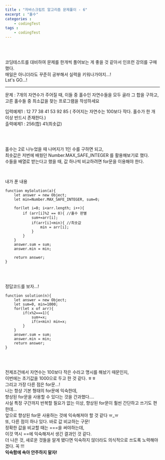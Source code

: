 ```yaml
---
title : "자바스크립트 알고리즘 문제풀이 - 6"
excerpt : "홀수"
categories : 
    - codingTest
tags : 
    - codingTest
---
```



<br><br> 

코딩테스트를 대비하여 문제를 한개씩 풀어보는 게 좋을 것 같아서 인프런 강의를 구매했다.  
매일은 아니더라도 꾸준히 공부해서 실력을 키워나가야지...!  
Lst's GO...!  

---
문제 : 7개의 자연수가 주어질 때, 이들 중 홀수인 자연수들을 모두 골라 그 합을 구하고, 고른 홀수들 중 최소값을 찾는 프로그램을 작성하세요  

입력예제1 : 12 77 38 41 53 92 85 ( 주어지는 자연수는 100보다 작다. 홀수가 한 개 이상 반드시 존재한다.)  
출력예제1 : 256(합) 41(최솟값)  

<br><br>

홀수는 2로 나누었을 때 나머지가 1인 수를 구하면 되고,  
최솟값은 저번에 배웠던 Number.MAX_SAFE_INTEGER 를 활용해보기로 했다.  
수들을 배열로 받는다고 했을 때, 값 하나씩 비교하려면 for문을 이용해야 한다.  


<br>

내가 푼 내용  

```
function mySolution(a){
    let answer = new Object;
    let min=Number.MAX_SAFE_INTEGER, sum=0;

    for(let i=0; i<arr.length; i++){
        if (arr[i]%2 == 0){ //홀수 판별
            sum+=arr[i];
            if(arr[i]<min){ //최솟값
                min = arr[i];
            }
        }
    }
    answer.sum = sum;
    answer.min = min;

    return answer;
}
```   

<br><br>   

정답코드를 보자...!   

```  
function solution(n){
    let answer = new Object;
    let sum=0, min=1000;
    for(let x of arr){
        if(x%2===1){
            sum+=x;
            if(x<min) min=x;
        }
    }
    answer.sum = sum;
    answer.min = min;   
    return answer;
}
```   

<br><br>   

전제조건에서 자연수는 100보다 작은 수라고 명시를 해놨기 때문인지,  
이번에는 초기값을 1000으로 두고 한 것 같다. ㅎㅎ  
그리고 가장 다른 점은 for문...!  
나는 항상 기본 형태의 for문에 익숙한데,  
향상된 for문을 사용할 수 있다는 것을 간과했다....  
사실 특정 구간까지 반복할 필요가 없는 이상, 향상된 for문이 훨씬 간단하고 쓰기도 편한데...  
앞으로 향상된 for문 사용하는 것에 익숙해져야 할 것 같다 ㅠ_ㅠ  
또, 다른 점이 하나 있다. 바로 값 비교하는 구문!  
정확한 값을 비교할 때는 ===을 써야하는데,  
이것 역시 ==에 익숙해져서 생긴 결과인 것 같다.  
더 나은 것, 새로운 것들을 알게 됐다면 익숙하지 않더라도 의식적으로 쓰도록 노력해야겠다. 꼭 !!!  
**익숙함에 속아 안주하지 말자!**  
<br><br>   






